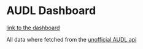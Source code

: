 # AUDL Dashboard

[link to the dashboard](https://yukikongju-audl-dashboard-home-z60xei.streamlit.app/Player_Throwing_Selection)

All data where fetched from the [unofficial AUDL api](https://github.com/yukikongju/audl)



